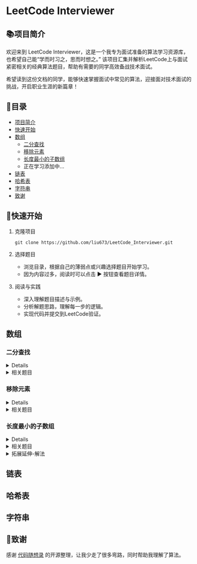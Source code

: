 
# LeetCode Interviewer

## 📚项目简介
欢迎来到 LeetCode Interviewer，这是一个我专为面试准备的算法学习资源库，也希望自己能“学而时习之，思而时想之。”
该项目汇集并解析LeetCode上与面试紧密相关的经典算法题目，帮助有需要的同学高效备战技术面试。

希望读到这份文档的同学，能够快速掌握面试中常见的算法，迎接面对技术面试的挑战，开启职业生涯的新篇章！

## 📖目录
- [项目简介](#项目简介)
- [快速开始](#快速开始)
- [数组](#数组)
  - [二分查找](#二分查找)
  - [移除元素](#移除元素)
  - [长度最小的子数组](#长度最小的子数组)
  - 正在学习添加中...
- [链表](#链表)
- [哈希表](#哈希表)
- [字符串](#字符串)
- [致谢](#致谢)

## 🚀快速开始
1. 克隆项目
   ```shell
   git clone https://github.com/liu673/LeetCode_Interviewer.git
   ```

2. 选择题目

   - 浏览目录，根据自己的薄弱点或兴趣选择题目开始学习。
   - 因为内容过多，阅读时可以点击 ▶ 按钮查看题目详情。

3. 阅读与实践

   - 深入理解题目描述与示例。
   - 分析解题思路，理解每一步的逻辑。
   - 实现代码并提交到LeetCode验证。


## 数组
### 二分查找
<details>

[//]: # (<summary>二分查找</summary>)

[二分查找【LeetCode链接】](https://leetcode.cn/problems/binary-search/)
```text
给定一个 n 个元素有序的（升序）整型数组 nums 和一个目标值 target  ，写一个函数搜索 nums 中的 target，如果目标值存在返回下标，否则返回 -1。

示例 1:
输入: nums = [-1,0,3,5,9,12], target = 9     
输出: 4       
解释: 9 出现在 nums 中并且下标为 4     

示例 2:
输入: nums = [-1,0,3,5,9,12], target = 2     
输出: -1        
解释: 2 不存在 nums 中因此返回 -1        
```
```python
"解法一：左闭右闭"
class Solution:
    def search(self, nums: List[int], target: int) -> int:
        left, right = 0, len(nums) - 1  # 定义target在左闭右闭的区间里，[left, right]

        while left <= right:
            middle = left + (right - left) // 2
            
            if nums[middle] > target:
                right = middle - 1  # target在左区间，所以[left, middle - 1]
            elif nums[middle] < target:
                left = middle + 1  # target在右区间，所以[middle + 1, right]
            else:
                return middle  # 数组中找到目标值，直接返回下标
        return -1  # 未找到目标值

"解法二：左闭右开"
class Solution:
    def search(self, nums: List[int], target: int) -> int:
        left, right = 0, len(nums)  # 定义target在左闭右开的区间里，即：[left, right)

        while left < right:  # 因为left == right的时候，在[left, right)是无效的空间，所以使用 <
            middle = left + (right - left) // 2

            if nums[middle] > target:
                right = middle  # target 在左区间，在[left, middle)中
            elif nums[middle] < target:
                left = middle + 1  # target 在右区间，在[middle + 1, right)中
            else:
                return middle  # 数组中找到目标值，直接返回下标
        return -1  # 未找到目标值
```
</details>

<details>
<summary>相关题目</summary>

1. 
   <details>
   <summary>搜索插入位置</summary>

   [搜索插入位置【LeetCode链接】](https://leetcode.cn/problems/search-insert-position/)
   
   ```text
   给定一个排序数组和一个目标值，在数组中找到目标值，并返回其索引。如果目标值不存在于数组中，返回它将会被按顺序插入的位置。
   
   请必须使用时间复杂度为 O(log n) 的算法。
 
   示例 1:
   输入: nums = [1,3,5,6], target = 5
   输出: 2
   
   示例 2:
   输入: nums = [1,3,5,6], target = 2
   输出: 1
   
   示例 3:   
   输入: nums = [1,3,5,6], target = 7
   输出: 4
   ```
   ```python
   class Solution:
    def searchInsert(self, nums: List[int], target: int) -> int:
        # 同样参考二分查找，左闭右闭与左闭右开
        left, right = 0, len(nums) - 1
        while left <= right:
            middle = left + (right - left) // 2
            if nums[middle] > target:
                right = middle - 1
            elif nums[middle] < target:
                left = middle + 1
            else:
                return nums.index(target)
        return right + 1
   ```
   </details>

2. 
   <details>
   <summary>在排序数组中查找元素的第一个和最后一个位置</summary>

   [在排序数组中查找元素的第一个和最后一个位置【LeetCode链接】](https://leetcode.cn/problems/find-first-and-last-position-of-element-in-sorted-array/description/)
   
   ```text
   给你一个按照非递减顺序排列的整数数组 nums，和一个目标值 target。请你找出给定目标值在数组中的开始位置和结束位置。
   
   如果数组中不存在目标值 target，返回 [-1, -1]。
   
   你必须设计并实现时间复杂度为 O(log n) 的算法解决此问题。
   
   示例 1：
   输入：nums = [5,7,7,8,8,10], target = 8
   输出：[3,4]
   
   示例 2：
   输入：nums = [5,7,7,8,8,10], target = 6
   输出：[-1,-1]
   
   示例 3：   
   输入：nums = [], target = 0
   输出：[-1,-1]
   ```
   ```python
   class Solution:
    def searchRange(self, nums: List[int], target: int) -> List[int]:
        """解法一"""
        # def get_rightborder(nums, target):
        #     left, right = 0, len(nums) -1
        #     rightborder = -3
        #     while left <= right:
        #         middle = left + (right - left) // 2
        #         if nums[middle] > target:
        #             right = middle - 1
                    
        #         else:
        #             left = middle + 1
        #             rightborder = left
        #     return rightborder

        # def get_leftborder(nums, target):
        #     left, right = 0, len(nums) -1
        #     leftborder = -3
        #     while left <= right:
        #         middle = left + (right - left) // 2
        #         if nums[middle] >= target:
        #             right = middle - 1
        #             leftborder = right
        #         else:
        #             left = middle + 1
        #     return leftborder
        
        # leftborder = get_leftborder(nums, target)
        # rightborder = get_rightborder(nums, target)
        # # print(leftborder, rightborder)

        # if leftborder == -3 or rightborder == -3:
        #     return [-1, -1]
        # if rightborder - leftborder > 1:
        #     return [leftborder+1, rightborder-1]
        # else:
        #     return [-1, -1]

        """解法二"""
        def binarysearch(nums, target):
            left, right = 0, len(nums) - 1
            while left <= right:
                middle = left + (right - left) // 2
                if nums[middle] > target:
                    right = middle - 1
                elif nums[middle] < target:
                    left = middle + 1
                else:
                    return middle
            return -1
        
        index = binarysearch(nums, target)

        left, right = index, index

        if index == -1:
            return [-1, -1]
        while left - 1 >= 0 and nums[left - 1] == target:
            left -= 1
        while right + 1 < len(nums) and nums[right + 1] == target:
            right += 1
        return [left, right]
   ```
   </details>
3. 
    <details>
    <summary>x的平方根</summary>

    [x的平方根【LeetCode链接】](https://leetcode.cn/problems/sqrtx/description/)

    ```text
   给你一个非负整数 x ，计算并返回 x 的 算术平方根 。

   由于返回类型是整数，结果只保留 整数部分 ，小数部分将被 舍去 。
   
   注意：不允许使用任何内置指数函数和算符，例如 pow(x, 0.5) 或者 x ** 0.5 。
   
   示例 1：   
   输入：x = 4
   输出：2
   
   示例 2：
   输入：x = 8
   输出：2
   解释：8 的算术平方根是 2.82842..., 由于返回类型是整数，小数部分将被舍去。
    ```
    ```python
   class Solution:
    def mySqrt(self, x: int) -> int:
        left, right = 0, x
        while left <= right:
            middle = left + (right - left) // 2
            if middle * middle <= x:
                left = middle + 1
            else:
                right = middle - 1
        return left - 1
    ```
    </details>

4. 
    <details>
    <summary>有效的完全平方数</summary>

    [有效的完全平方数【LeetCode](https://leetcode.cn/problems/valid-perfect-square/description/)

    ```text
   给你一个正整数 num 。如果 num 是一个完全平方数，则返回 true ，否则返回 false 。

   完全平方数 是一个可以写成某个整数的平方的整数。换句话说，它可以写成某个整数和自身的乘积。
   
   不能使用任何内置的库函数，如  sqrt 。
   
   示例 1：   
   输入：num = 16
   输出：true
   解释：返回 true ，因为 4 * 4 = 16 且 4 是一个整数。
   
   示例 2：   
   输入：num = 14
   输出：false
   解释：返回 false ，因为 3.742 * 3.742 = 14 但 3.742 不是一个整数。
    ```
    ```python
   class Solution:
    def isPerfectSquare(self, num: int) -> bool:
        left, right = 0, num
        # while left <= right:
        #     middle = left + (right - left) // 2
        #     if middle * middle <= num:
        #         left = middle + 1
        #     else:
        #         right = middle - 1
        # result = left - 1
        # if result * result == num:
        #     return True
        # else:
        #     return False

        while left <= right:
            middle = (left + right) // 2
            if middle * middle == num:
                return True
            elif middle * middle <= num:
                left = middle + 1
            else:
                right = middle - 1
        return False
    ```
    </details>

</details>

### 移除元素
<details>

[移除元素【LeetCode链接】](https://leetcode.cn/problems/remove-element/description/)
```text
给你一个数组 nums 和一个值 val，你需要 原地 移除所有数值等于 val 的元素。元素的顺序可能发生改变。然后返回 nums 中与 val 不同的元素的数量。

假设 nums 中不等于 val 的元素数量为 k，要通过此题，您需要执行以下操作：
- 更改 nums 数组，使 nums 的前 k 个元素包含不等于 val 的元素。nums 的其余元素和 nums 的大小并不重要。
- 返回 k。

示例 1：
输入：nums = [3,2,2,3], val = 3
输出：2, nums = [2,2,_,_]
解释：你的函数函数应该返回 k = 2, 并且 nums 中的前两个元素均为 2。
你在返回的 k 个元素之外留下了什么并不重要（因此它们并不计入评测）。

示例 2：
输入：nums = [0,1,2,2,3,0,4,2], val = 2
输出：5, nums = [0,1,4,0,3,_,_,_]
解释：你的函数应该返回 k = 5，并且 nums 中的前五个元素为 0,0,1,3,4。
注意这五个元素可以任意顺序返回。
你在返回的 k 个元素之外留下了什么并不重要（因此它们并不计入评测）。
```

```python
class Solution:
    def removeElement(self, nums: List[int], val: int) -> int:
        "解法一：删除"
        # return len([i for i in nums if i !=val])
        # for i in range(len(nums)):
        #     if val in nums:
        #         del nums[nums.index(val)]
        # return len(nums)
        "解法二：快慢指针"
        # lower, fast = 0, 0
        # size = len(nums)
        # while fast < size:
        #     if nums[fast] != val:
        #         nums[lower] = nums[fast]
        #         lower += 1
        #     fast += 1
        # return lower
        "解法三：双向指针"
        left, right = 0, len(nums) - 1
        while left <= right:
            while left <= right and nums[left] != val:
                left += 1
            while left <= right and nums[right] == val:
                right -= 1
            if left <= right:
                nums[left], nums[right] = nums[right], nums[left]
                left += 1
                right -= 1
        return left
```

</details>

<details>
<summary>相关题目</summary>

1. 
    <details>
    <summary>删除有序数组中的重复项</summary>

    [删除有序数组中的重复项【LeetCode链接】](https://leetcode.cn/problems/remove-duplicates-from-sorted-array/description/)

    ```text
   给你一个 非严格递增排列 的数组 nums ，请你 原地 删除重复出现的元素，使每个元素 只出现一次 ，返回删除后数组的新长度。元素的 相对顺序 应该保持 一致 。然后返回 nums 中唯一元素的个数。

   考虑 nums 的唯一元素的数量为 k ，你需要做以下事情确保你的题解可以被通过：
   
   - 更改数组 nums ，使 nums 的前 k 个元素包含唯一元素，并按照它们最初在 nums 中出现的顺序排列。nums 的其余元素与 nums 的大小不重要。
   - 返回 k 。
   
   示例 1：
   输入：nums = [1,1,2]
   输出：2, nums = [1,2,_]
   解释：函数应该返回新的长度 2 ，并且原数组 nums 的前两个元素被修改为 1, 2 。不需要考虑数组中超出新长度后面的元素。
   
   示例 2：
   输入：nums = [0,0,1,1,1,2,2,3,3,4]
   输出：5, nums = [0,1,2,3,4]
   解释：函数应该返回新的长度 5 ， 并且原数组 nums 的前五个元素被修改为 0, 1, 2, 3, 4 。不需要考虑数组中超出新长度后面的元素。
    ```
    ```python
     class Solution:
        def removeDuplicates(self, nums: List[int]) -> int:
            # for i in nums:
            #     for ii in nums[nums.index(i)+1:]:
            #         if i == ii:
            #             del nums[nums.index(i)]
            # return len(nums)
    
            lower, fast = 0, 0
            size = len(nums)
            while fast < size:
                if nums[lower] == nums[fast]:
                    fast += 1
                else:
                    lower += 1
                    nums[lower] = nums[fast]
                    fast += 1
            return lower+1
    
            # left = 0
            # for right in range(1, len(nums)):
            #     if nums[left] != nums[right]:
            #         left += 1
            #         nums[left] = nums[right]
            #         right += 1
            #     right += 1
            # return left + 1
    
    ```
    </details>
   
2. 
    <details>
    <summary>移动零</summary>
    
    [移动零【LeetCode链接】](https://leetcode.cn/problems/move-zeroes/description/)
    ```text
   给定一个数组 nums，编写一个函数将所有 0 移动到数组的末尾，同时保持非零元素的相对顺序。
   
   请注意 ，必须在不复制数组的情况下原地对数组进行操作。
   
   示例 1:
   输入: nums = [0,1,0,3,12]
   输出: [1,3,12,0,0]
   
   示例 2:
   输入: nums = [0]
   输出: [0]
    ```
    ```python
    class Solution:
        def moveZeroes(self, nums: List[int]) -> None:
            """
            Do not return anything, modify nums in-place instead.
            """
            lower, fast = 0, 0
            while fast < len(nums):
                if nums[fast] != 0:
                    nums[lower], nums[fast] = nums[fast], nums[lower]
                    lower += 1
                fast += 1
    
    ```
    
    </details>

3.
    <details>
    <summary>比较含退格的字符串</summary>
   
    [比较含退格的字符串【LeetCode链接】](https://leetcode.cn/problems/backspace-string-compare/)
    ```text
   给定 s 和 t 两个字符串，当它们分别被输入到空白的文本编辑器后，如果两者相等，返回 true 。# 代表退格字符。

   注意：如果对空文本输入退格字符，文本继续为空。
   
   示例 1：
   输入：s = "ab#c", t = "ad#c"
   输出：true
   解释：s 和 t 都会变成 "ac"。
   
   示例 2：
   输入：s = "ab##", t = "c#d#"
   输出：true
   解释：s 和 t 都会变成 ""。
   
   示例 3：
   输入：s = "a#c", t = "b"
   输出：false
   解释：s 会变成 "c"，但 t 仍然是 "b"。
    ```
    ```python
    class Solution:
        def backspaceCompare(self, s: str, t: str) -> bool:
    
            def str_info(st):
                res = ""
                for i in range(len(st)):
                    if st[i] != "#":
                        res += st[i]
                    else:
                        res = res[:-1]
                return res
    
            sort_s = str_info(s)
            sort_t = str_info(t)
    
            return sort_s == sort_t
    ```
    </details>

4. 
   <details>
   <summary>有序数组的平方</summary>

   [有序数组的平方【LeetCode链接】](https://leetcode.cn/problems/squares-of-a-sorted-array/description/)
   ```text
   给你一个按 非递减顺序 排序的整数数组 nums，返回 每个数字的平方 组成的新数组，要求也按 非递减顺序 排序。
   
   示例 1：
   输入：nums = [-4,-1,0,3,10]
   输出：[0,1,9,16,100]
   解释：平方后，数组变为 [16,1,0,9,100]
   排序后，数组变为 [0,1,9,16,100]
   
   示例 2：
   输入：nums = [-7,-3,2,3,11]
   输出：[4,9,9,49,121]
   ```
   ```python
   class Solution:
        def sortedSquares(self, nums: List[int]) -> List[int]:
            # return sorted([i * i for i in nums])

            left, right = 0, len(nums) -1
            res = [-1] * len(nums)   # 初识化存储结果
            site = len(nums) - 1     # 状态
            while left <= right:
                if nums[left] * nums[left] < nums[right] * nums[right]:
                    res[site] = nums[right] * nums[right]
                    right -= 1
                else:
                    res[site] = nums[left] * nums[left]
                    left += 1
                site -= 1
            return res

   ```
   </details>

</details>

### 长度最小的子数组
<details>

[长度最小的子数组【LeetCode链接】](https://leetcode.cn/problems/minimum-size-subarray-sum/description/)
```text
给定一个含有 n 个正整数的数组和一个正整数 target 。
找出该数组中满足其总和大于等于 target 的长度最小的 连续
子数组`[numsl, numsl+1, ..., numsr-1, numsr]`，并返回其长度。如果不存在符合条件的子数组，返回 0 。

示例 1：
输入：target = 7, nums = [2,3,1,2,4,3]
输出：2
解释：子数组 [4,3] 是该条件下的长度最小的子数组。

示例 2：
输入：target = 4, nums = [1,4,4]
输出：1

示例 3：
输入：target = 11, nums = [1,1,1,1,1,1,1,1]
输出：0
```
```python
class Solution:
    def minSubArrayLen(self, target: int, nums: List[int]) -> int:
        l = len(nums)
        left = 0
        right = 0
        min_len = float('inf')
        cur_sum = 0  # 当前的累加值

        while right < l:
            cur_sum += nums[right]

            while cur_sum >= target:  # 当前累加值大于目标值
                min_len = min(min_len, right - left + 1)  # 更新最短子数组的长度
                # 从当前累加值cur_sum中减去nums[left]，并向右移动左指针left，缩小子数组的范围
                cur_sum -= nums[left]
                left += 1

            right += 1

        # print(nums[left - 1:right])
        return min_len if min_len != float('inf') else 0
```

</details>


<details>
<summary>相关题目</summary>

1. 
   <details>
   <summary>最小覆盖子串</summary>

   [最小覆盖子串【LeetCode链接】](https://leetcode.cn/problems/minimum-window-substring/description/)
   ```text
   给你一个字符串 s 、一个字符串 t 。返回 s 中涵盖 t 所有字符的最小子串。如果 s 中不存在涵盖 t 所有字符的子串，则返回空字符串 "" 。
   注意：
   - 对于 t 中重复字符，我们寻找的子字符串中该字符数量必须不少于 t 中该字符数量。
   - 如果 s 中存在这样的子串，我们保证它是唯一的答案。
   
   示例 1：
   输入：s = "ADOBECODEBANC", t = "ABC"
   输出："BANC"
   解释：最小覆盖子串 "BANC" 包含来自字符串 t 的 'A'、'B' 和 'C'。
   
   示例 2：
   输入：s = "a", t = "a"
   输出："a"
   解释：整个字符串 s 是最小覆盖子串。
   
   示例 3:
   输入: s = "a", t = "aa"
   输出: ""
   解释: t 中两个字符 'a' 均应包含在 s 的子串中，
   因此没有符合条件的子字符串，返回空字符串。
   ```
   ```python
   class Solution:
    def minWindow(self, s: str, t: str) -> str:
        counts = Counter(t)     # 统计字符串t和滑动窗口维护的子串的字符数量差值，初始为t字符串的字符数量
        diff = len(counts)      # 滑动窗口中缺失字符串t中字符的种类的数量，当diff为0，说明滑动窗口涵盖t中所有字符。初始为t中的所有不同字符数。
        m = len(s)
        left = 0            # 滑动窗口左边界
        right = 0           # 滑动窗口右边界，指向下一个要加入滑动窗口的字符
        min_len = m + 1     # 最小子串长度，初始为整个字符串长度 + 1，表示一个不可能的值
        sub_str_start = -1  # 最小子串起点，最终要返回的是子串，通过start和minLen来确定子串范围
        while right <= m:
            # 还有缺失的字符
            if diff > 0:
                if right == m: break    # 没有可以加入的字符，退出
                ch = s[right]           # 获取右边界指向的字符，右边界右移一位
                right += 1
                counts[ch] = counts.get(ch, 0) - 1  # 右边界字符加入滑动窗口，该字符的差距值 - 1
                if counts[ch] == 0:
                    diff -= 1   # 如果这个字符数量为0，说明新加入的字符使得有一种字符的数量满足要求，差值diff减1
            else:
                # 没有缺失的字符，当前滑动窗口维护的子串即为一个满足条件的子串
                if right - left < min_len:
                    # 更新最小子串
                    min_len = right - left
                    sub_str_start = left
                ch = s[left]        # 获取左边界指向的字符，左边界右移一位；尝试获取更短的子串
                left += 1
                counts[ch] = counts.get(ch, 0) + 1  # 左边界字符移出滑动窗口，该字符的差距值 + 1
                if counts[ch] == 1:
                    diff += 1       # 如果这个字符数量为1，说明原本为0，移除的字符使得有一种字符的数量欠缺了，因此差值diff加1
        # minLen仍为m+1，说明不存在涵盖t所有字符的子串，返回空字符串；否则提取找到的子串[subStrStart, subStrStart + minLen)
        return "" if min_len == m + 1 else s[sub_str_start: sub_str_start + min_len]
   ```
   
   </details>
2. 
   <details>
   <summary>水果成篮</summary>

   [水果成篮【LeetCode链接】](https://leetcode.cn/problems/fruit-into-baskets/description/)
   ```text
   你正在探访一家农场，农场从左到右种植了一排果树。这些树用一个整数数组 fruits 表示，其中 fruits[i] 是第 i 棵树上的水果 种类 。

   你想要尽可能多地收集水果。然而，农场的主人设定了一些严格的规矩，你必须按照要求采摘水果：
   
   你只有 两个 篮子，并且每个篮子只能装 单一类型 的水果。每个篮子能够装的水果总量没有限制。
   你可以选择任意一棵树开始采摘，你必须从 每棵 树（包括开始采摘的树）上 恰好摘一个水果 。采摘的水果应当符合篮子中的水果类型。每采摘一次，你将会向右移动到下一棵树，并继续采摘。
   一旦你走到某棵树前，但水果不符合篮子的水果类型，那么就必须停止采摘。
   给你一个整数数组 fruits ，返回你可以收集的水果的 最大 数目。
   
   示例 1：
   输入：fruits = [1,2,1]
   输出：3
   解释：可以采摘全部 3 棵树。
   
   示例 2：
   输入：fruits = [0,1,2,2]
   输出：3
   解释：可以采摘 [1,2,2] 这三棵树。
   如果从第一棵树开始采摘，则只能采摘 [0,1] 这两棵树。
   
   示例 3：
   输入：fruits = [1,2,3,2,2]
   输出：4
   解释：可以采摘 [2,3,2,2] 这四棵树。
   如果从第一棵树开始采摘，则只能采摘 [1,2] 这两棵树。
   
   示例 4：
   输入：fruits = [3,3,3,1,2,1,1,2,3,3,4]
   输出：5
   解释：可以采摘 [1,2,1,1,2] 这五棵树。
   ```
   ```python
   class Solution:
    def totalFruit(self, fruits: List[int]) -> int:
        l, r= 0, 0
        res = 0
        classdict = defaultdict(int)
        classcont = 0

        while r < len(fruits):
            if classdict[fruits[r]] == 0:
                classcont += 1
            classdict[fruits[r]] += 1

            while classcont >2:
                if classdict[fruits[l]] == 1:
                    classcont -= 1
                classdict[fruits[l]] -= 1
                l += 1
            
            res = max(res, r - l + 1)
            r += 1
        print(fruits[l: r])
        return res
   ```
   
   </details>
</details>

<details>
<summary>拓展延伸-解法</summary>

- [滑动窗口](https://leetcode.cn/problems/fruit-into-baskets/solutions/1437444/shen-du-jie-xi-zhe-dao-ti-he-by-linzeyin-6crr/)

</details>

## 链表

## 哈希表

## 字符串


## 💌致谢
感谢 [代码随想录](https://github.com/youngyangyang04/leetcode-master) 的开源整理，让我少走了很多弯路，同时帮助我理解了算法。
